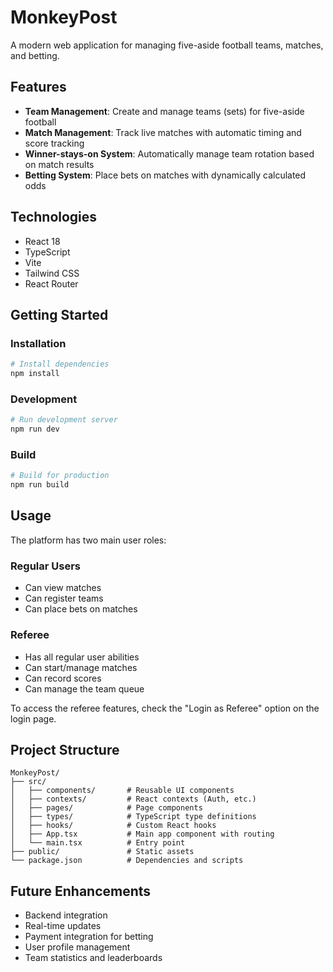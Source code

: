 # MonkeyPost

A modern web application for managing five-aside football teams, matches, and betting.

## Features

- **Team Management**: Create and manage teams (sets) for five-aside football
- **Match Management**: Track live matches with automatic timing and score tracking
- **Winner-stays-on System**: Automatically manage team rotation based on match results
- **Betting System**: Place bets on matches with dynamically calculated odds

## Technologies

- React 18
- TypeScript
- Vite
- Tailwind CSS
- React Router

## Getting Started

### Installation

```bash
# Install dependencies
npm install
```

### Development

```bash
# Run development server
npm run dev
```

### Build

```bash
# Build for production
npm run build
```

## Usage

The platform has two main user roles:

### Regular Users

- Can view matches
- Can register teams
- Can place bets on matches

### Referee

- Has all regular user abilities
- Can start/manage matches
- Can record scores
- Can manage the team queue

To access the referee features, check the "Login as Referee" option on the login page.

## Project Structure

```
MonkeyPost/
├── src/
│   ├── components/       # Reusable UI components
│   ├── contexts/         # React contexts (Auth, etc.)
│   ├── pages/            # Page components
│   ├── types/            # TypeScript type definitions
│   ├── hooks/            # Custom React hooks
│   ├── App.tsx           # Main app component with routing
│   └── main.tsx          # Entry point
├── public/               # Static assets
└── package.json          # Dependencies and scripts
```

## Future Enhancements

- Backend integration
- Real-time updates
- Payment integration for betting
- User profile management
- Team statistics and leaderboards
